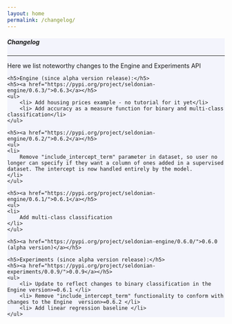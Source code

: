 ```yaml
---
layout: home
permalink: /changelog/
---
```


<!-- Main Container -->
<div class="container p-3 my-5 border" style="background-color: #f3f4fc;">
    <h5 class="mb-3"><b>Changelog</b></h5>
    <hr class="my-4">
    <p>Here we list noteworthy changes to the Engine and Experiments API</p>
   
    <h5>Engine (since alpha version release):</h5>
    <h5><a href="https://pypi.org/project/seldonian-engine/0.6.3/">0.6.3</a></h5>
    <ul>
        <li> Add housing prices example - no tutorial for it yet</li>
        <li> Add accuracy as a measure function for binary and multi-class classification</li>
    </ul>

    <h5><a href="https://pypi.org/project/seldonian-engine/0.6.2/">0.6.2</a></h5>
    <ul>
    <li>
        Remove "include_intercept_term" parameter in dataset, so user no longer can specify if they want a column of ones added in a supervised dataset. The intercept is now handled entirely by the model. 
    </li>
    </ul>

    <h5><a href="https://pypi.org/project/seldonian-engine/0.6.1/">0.6.1</a></h5>
    <ul>
    <li>
        Add multi-class classification 
    </li>
    </ul>

    <h5><a href="https://pypi.org/project/seldonian-engine/0.6.0/">0.6.0 (alpha version)</a></h5>

    <h5>Experiments (since alpha version release):</h5>
    <h5><a href="https://pypi.org/project/seldonian-experiments/0.0.9/">0.0.9</a></h5>
    <ul>
        <li> Update to reflect changes to binary classification in the Engine version>=0.6.1 </li>
        <li> Remove "include_intercept_term" functionality to conform with changes to the Engine  version>=0.6.2 </li>
        <li> Add linear regression baseline </li>
    </ul>
</div>